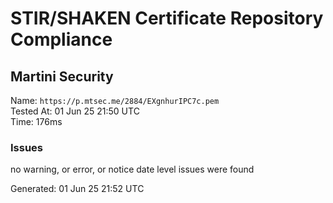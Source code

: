 # STIR/SHAKEN Certificate Repository Compliance

## Martini Security

Name: `https://p.mtsec.me/2884/EXgnhurIPC7c.pem`\
Tested At: 01 Jun 25 21:50 UTC\
Time: 176ms

### Issues

no warning, or error, or notice date level issues were found

Generated: 01 Jun 25 21:52 UTC